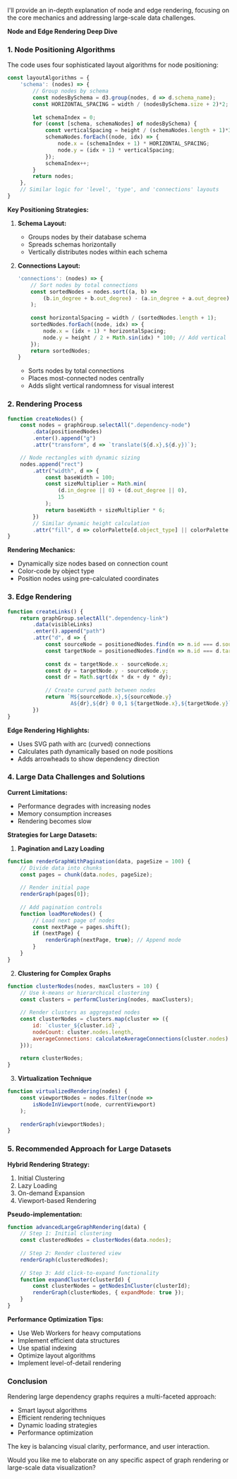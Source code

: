 I'll provide an in-depth explanation of node and edge rendering, focusing on the core mechanics and addressing large-scale data challenges.

**Node and Edge Rendering Deep Dive**

### 1. Node Positioning Algorithms

The code uses four sophisticated layout algorithms for node positioning:

```javascript
const layoutAlgorithms = {
    'schema': (nodes) => {
        // Group nodes by schema
        const nodesBySchema = d3.group(nodes, d => d.schema_name);
        const HORIZONTAL_SPACING = width / (nodesBySchema.size + 2)*2;
        
        let schemaIndex = 0;
        for (const [schema, schemaNodes] of nodesBySchema) {
            const verticalSpacing = height / (schemaNodes.length + 1)*3;
            schemaNodes.forEach((node, idx) => {
                node.x = (schemaIndex + 1) * HORIZONTAL_SPACING;
                node.y = (idx + 1) * verticalSpacing;
            });
            schemaIndex++;
        }
        return nodes;
    },
    // Similar logic for 'level', 'type', and 'connections' layouts
}
```

**Key Positioning Strategies:**
1. **Schema Layout:** 
   - Groups nodes by their database schema
   - Spreads schemas horizontally
   - Vertically distributes nodes within each schema

2. **Connections Layout:**
   ```javascript
   'connections': (nodes) => {
       // Sort nodes by total connections
       const sortedNodes = nodes.sort((a, b) => 
           (b.in_degree + b.out_degree) - (a.in_degree + a.out_degree)
       );
       
       const horizontalSpacing = width / (sortedNodes.length + 1);
       sortedNodes.forEach((node, idx) => {
           node.x = (idx + 1) * horizontalSpacing;
           node.y = height / 2 + Math.sin(idx) * 100; // Add vertical variation
       });
       return sortedNodes;
   }
   ```
   - Sorts nodes by total connections
   - Places most-connected nodes centrally
   - Adds slight vertical randomness for visual interest

### 2. Rendering Process

```javascript
function createNodes() {
    const nodes = graphGroup.selectAll(".dependency-node")
        .data(positionedNodes)
        .enter().append("g")
        .attr("transform", d => `translate(${d.x},${d.y})`);

    // Node rectangles with dynamic sizing
    nodes.append("rect")
        .attr("width", d => {
            const baseWidth = 100;
            const sizeMultiplier = Math.min(
                (d.in_degree || 0) + (d.out_degree || 0), 
                15
            );
            return baseWidth + sizeMultiplier * 6;
        })
        // Similar dynamic height calculation
        .attr("fill", d => colorPalette[d.object_type] || colorPalette['DEFAULT'])
}
```

**Rendering Mechanics:**
- Dynamically size nodes based on connection count
- Color-code by object type
- Position nodes using pre-calculated coordinates

### 3. Edge Rendering

```javascript
function createLinks() {
    return graphGroup.selectAll(".dependency-link")
        .data(visibleLinks)
        .enter().append("path")
        .attr("d", d => {
            const sourceNode = positionedNodes.find(n => n.id === d.source);
            const targetNode = positionedNodes.find(n => n.id === d.target);
            
            const dx = targetNode.x - sourceNode.x;
            const dy = targetNode.y - sourceNode.y;
            const dr = Math.sqrt(dx * dx + dy * dy);
            
            // Create curved path between nodes
            return `M${sourceNode.x},${sourceNode.y} 
                    A${dr},${dr} 0 0,1 ${targetNode.x},${targetNode.y}`;
        })
}
```

**Edge Rendering Highlights:**
- Uses SVG path with arc (curved) connections
- Calculates path dynamically based on node positions
- Adds arrowheads to show dependency direction

### 4. Large Data Challenges and Solutions

**Current Limitations:**
- Performance degrades with increasing nodes
- Memory consumption increases
- Rendering becomes slow

**Strategies for Large Datasets:**

1. **Pagination and Lazy Loading**
```javascript
function renderGraphWithPagination(data, pageSize = 100) {
    // Divide data into chunks
    const pages = chunk(data.nodes, pageSize);
    
    // Render initial page
    renderGraph(pages[0]);
    
    // Add pagination controls
    function loadMoreNodes() {
        // Load next page of nodes
        const nextPage = pages.shift();
        if (nextPage) {
            renderGraph(nextPage, true); // Append mode
        }
    }
}
```

2. **Clustering for Complex Graphs**
```javascript
function clusterNodes(nodes, maxClusters = 10) {
    // Use k-means or hierarchical clustering
    const clusters = performClustering(nodes, maxClusters);
    
    // Render clusters as aggregated nodes
    const clusterNodes = clusters.map(cluster => ({
        id: `cluster_${cluster.id}`,
        nodeCount: cluster.nodes.length,
        averageConnections: calculateAverageConnections(cluster.nodes)
    }));
    
    return clusterNodes;
}
```

3. **Virtualization Technique**
```javascript
function virtualizedRendering(nodes) {
    const viewportNodes = nodes.filter(node => 
        isNodeInViewport(node, currentViewport)
    );
    
    renderGraph(viewportNodes);
}
```

### 5. Recommended Approach for Large Datasets

**Hybrid Rendering Strategy:**
1. Initial Clustering
2. Lazy Loading
3. On-demand Expansion
4. Viewport-based Rendering

**Pseudo-implementation:**
```javascript
function advancedLargeGraphRendering(data) {
    // Step 1: Initial clustering
    const clusteredNodes = clusterNodes(data.nodes);
    
    // Step 2: Render clustered view
    renderGraph(clusteredNodes);
    
    // Step 3: Add click-to-expand functionality
    function expandCluster(clusterId) {
        const clusterNodes = getNodesInCluster(clusterId);
        renderGraph(clusterNodes, { expandMode: true });
    }
}
```

**Performance Optimization Tips:**
- Use Web Workers for heavy computations
- Implement efficient data structures
- Use spatial indexing
- Optimize layout algorithms
- Implement level-of-detail rendering

### Conclusion

Rendering large dependency graphs requires a multi-faceted approach:
- Smart layout algorithms
- Efficient rendering techniques
- Dynamic loading strategies
- Performance optimization

The key is balancing visual clarity, performance, and user interaction.

Would you like me to elaborate on any specific aspect of graph rendering or large-scale data visualization?
